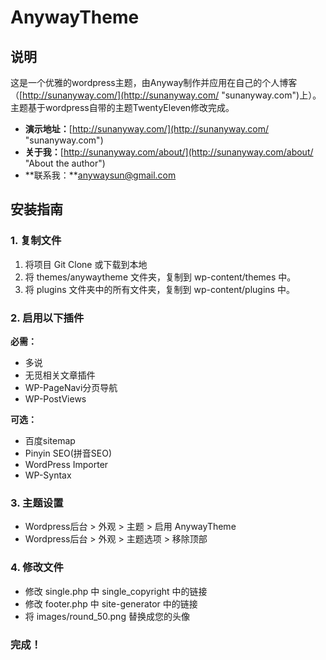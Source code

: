 # AnywayTheme

## 说明

这是一个优雅的wordpress主题，由Anyway制作并应用在自己的个人博客（[http://sunanyway.com/](http://sunanyway.com/ "sunanyway.com")上）。
主题基于wordpress自带的主题TwentyEleven修改完成。

+ **演示地址：**[http://sunanyway.com/](http://sunanyway.com/ "sunanyway.com")
+ **关于我：**[http://sunanyway.com/about/](http://sunanyway.com/about/ "About the author")
+ **联系我：**anywaysun@gmail.com

## 安装指南

### 1. 复制文件

1. 将项目 Git Clone 或下载到本地
1. 将 themes/anywaytheme 文件夹，复制到 wp-content/themes 中。
2. 将 plugins 文件夹中的所有文件夹，复制到 wp-content/plugins 中。

### 2. 启用以下插件

**必需：**
+ 多说
+ 无觅相关文章插件
+ WP-PageNavi分页导航
+ WP-PostViews

**可选：**
+ 百度sitemap
+ Pinyin SEO(拼音SEO)
+ WordPress Importer
+ WP-Syntax

### 3. 主题设置

+ Wordpress后台 > 外观 > 主题 > 启用 AnywayTheme
+ Wordpress后台 > 外观 > 主题选项 > 移除顶部

### 4. 修改文件

+ 修改 single.php 中 single_copyright 中的链接
+ 修改 footer.php 中 site-generator 中的链接
+ 将 images/round_50.png 替换成您的头像

### 完成！